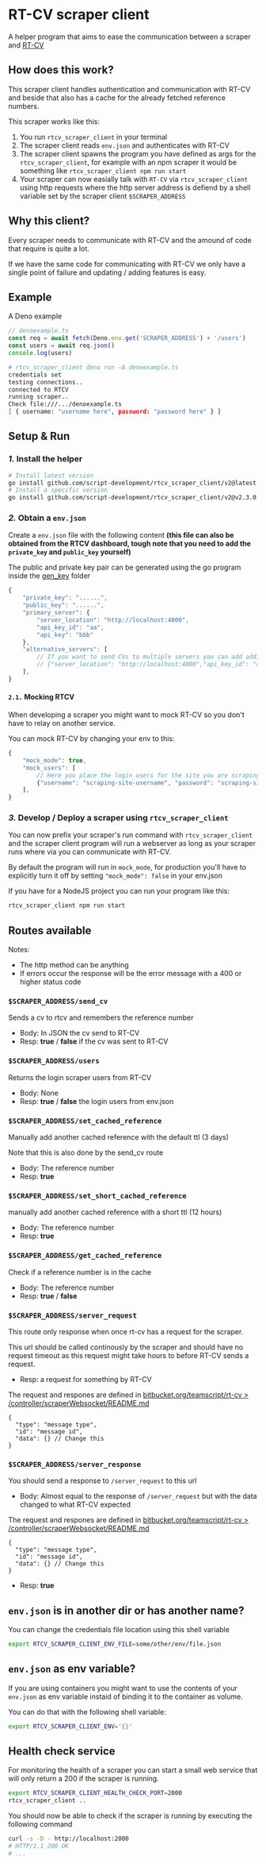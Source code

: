 # RT-CV scraper client
A helper program that aims to ease the communication between a scraper and [RT-CV](https://bitbucket.org/teamscript/rt-cv)


## How does this work?

This scraper client handles authentication and communication with RT-CV and beside that also has a cache for the already fetched reference numbers.

This scraper works like this:

1. You run `rtcv_scraper_client` in your terminal
2. The scraper client reads `env.json` and authenticates with RT-CV
3. The scraper client spawns the program you have defined as args for the `rtcv_scraper_client`, for example with an npm scraper it would be something like `rtcv_scraper_client npm run start`
4. Your scraper can now easially talk with `RT-CV` via `rtcv_scraper_client` using http requests where the http server address is defiend by a shell variable set by the scraper client `$SCRAPER_ADDRESS`

## Why this client?

Every scraper needs to communicate with RT-CV and the amound of code that require is quite a lot.

If we have the same code for communicating with RT-CV we only have a single point of failure and updating / adding features is easy.

## Example

A Deno example

```ts
// denoexample.ts
const req = await fetch(Deno.env.get('SCRAPER_ADDRESS') + '/users')
const users = await req.json()
console.log(users)
```

```sh
# rtcv_scraper_client deno run -A denoexample.ts
credentials set
testing connections..
connected to RTCV
running scraper..
Check file:///.../denoexample.ts
[ { username: "username here", password: "password here" } ]
```

## Setup & Run

### *1.* Install the helper

```sh
# Install latest version
go install github.com/script-development/rtcv_scraper_client/v2@latest
# Install a specific version
go install github.com/script-development/rtcv_scraper_client/v2@v2.3.0
```

### *2.* Obtain a `env.json`

Create a `env.json` file with the following content **(this file can also be obtained from the RTCV dashboard, tough note that you need to add the `private_key` and `public_key` yourself)**

The public and private key pair can be generated using the go program inside the [gen_key](./gen_key/) folder

```js
{
    "private_key": "......",
    "public_key": "......",
    "primary_server": {
        "server_location": "http://localhost:4000",
        "api_key_id": "aa",
        "api_key": "bbb"
    },
    "alternative_servers": [
        // If you want to send CVs to multiple servers you can add additional servers here
        // {"server_location": "http://localhost:4000","api_key_id": "aa","api_key": "bbb"}
    ],
}
```

#### `2.1.` Mocking RTCV

When developing a scraper you might want to mock RT-CV so you don't have to relay on another service.

You can mock RT-CV by changing your env to this:

```js
{
    "mock_mode": true,
    "mock_users": [
        // Here you place the login users for the site you are scraping that will be used as mock data
        {"username": "scraping-site-username", "password": "scraping-site-password"},
    ],
}
```

### *3.* Develop / Deploy a scraper using `rtcv_scraper_client`

You can now prefix your scraper's run command with `rtcv_scraper_client` and the scraper client program will run a webserver as long as your scraper runs where via you can communicate with RT-CV.

By default the program will run in `mock_mode`, for production you'll have to explicitly turn it off by setting `"mock_mode": false` in your env.json

If you have for a NodeJS project you can run your program like this:

```sh
rtcv_scraper_client npm run start
```

## Routes available

Notes:
- The http method can be anything
- If errors occur the response will be the error message with a 400 or higher status code

### `$SCRAPER_ADDRESS/send_cv`

Sends a cv to rtcv and remembers the reference number

- Body: In JSON the cv send to RT-CV
- Resp: **true** / **false** if the cv was sent to RT-CV

### `$SCRAPER_ADDRESS/users`

Returns the login scraper users from RT-CV

- Body: None
- Resp: **true** / **false** the login users from env.json

### `$SCRAPER_ADDRESS/set_cached_reference`

Manually add another cached reference with the default ttl (3 days)

Note that this is also done by the send_cv route

- Body: The reference number
- Resp: **true**

### `$SCRAPER_ADDRESS/set_short_cached_reference`

manually add another cached reference with a short ttl (12 hours)

- Body: The reference number
- Resp: **true**

### `$SCRAPER_ADDRESS/get_cached_reference`

Check if a reference number is in the cache

- Body: The reference number
- Resp: **true** / **false**

### `$SCRAPER_ADDRESS/server_request`

This route only response when once rt-cv has a request for the scraper.

This url should be called continously by the scraper and should have no request timeout as this request might take hours to before RT-CV sends a request.

- Resp: a request for something by RT-CV

The request and respones are defined in [bitbucket.org/teamscript/rt-cv > /controller/scraperWebsocket/README.md](https://bitbucket.org/teamscript/rt-cv/src/main/controller/scraperWebsocket/README.md)

```jsonc
{
  "type": "message type",
  "id": "message id",
  "data": {} // Change this
}
```

### `$SCRAPER_ADDRESS/server_response`

You should send a response to `/server_request` to this url

- Body: Almost equal to the response of `/server_request` but with the data changed to what RT-CV expected

The request and respones are defined in [bitbucket.org/teamscript/rt-cv > /controller/scraperWebsocket/README.md](https://bitbucket.org/teamscript/rt-cv/src/main/controller/scraperWebsocket/README.md)

```jsonc
{
  "type": "message type",
  "id": "message id",
  "data": {} // Change this
}
```

- Resp: **true**

## `env.json` is in another dir or has another name?

You can change the credentials file location using this shell variable

```sh
export RTCV_SCRAPER_CLIENT_ENV_FILE=some/other/env/file.json
```

## `env.json` as env variable?

If you are using containers you might want to use the contents of your `env.json` as env variable instaid of binding it to the container as volume.

You can do that with the following shell variable:

```sh
export RTCV_SCRAPER_CLIENT_ENV='{}'
```

## Health check service

For monitoring the health of a scraper you can start a small web service that will only return a 200 if the scraper is running.

```sh
export RTCV_SCRAPER_CLIENT_HEALTH_CHECK_PORT=2000
rtcv_scraper_client ..
```

You should now be able to check if the scraper is running by executing the following command

```sh
curl -s -D - http://localhost:2000
# HTTP/1.1 200 OK
# ...
```
